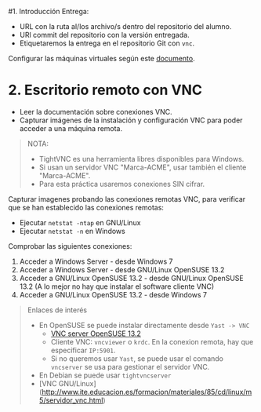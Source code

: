 
#1. Introducción
Entrega:
* URL con la ruta al/los archivo/s dentro del repositorio del alumno.
* URl commit del repositorio con la versión entregada.
* Etiquetaremos la entrega en el repositorio Git con `vnc`.

Configurar las máquinas virtuales según este [documento](../../global/configuracion-aula108.md).

# 2. Escritorio remoto con VNC

* Leer la documentación sobre conexiones VNC.
* Capturar imágenes de la instalación y configuración VNC para poder acceder a una máquina remota.

> NOTA:
>
> * TightVNC es una herramienta libres disponibles para Windows.
> * Si usan un servidor VNC "Marca-ACME", usar también el cliente "Marca-ACME".
> * Para esta práctica usaremos conexiones SIN cifrar.
>

Capturar imagenes probando las conexiones remotas VNC, para verificar que se
han establecido las conexiones remotas:
* Ejecutar `netstat -ntap` en GNU/Linux
* Ejecutar `netstat -n` en Windows

Comprobar las siguientes conexiones:
1. Acceder a Windows Server - desde Windows 7
1. Acceder a Windows Server - desde GNU/Linux OpenSUSE 13.2
1. Acceder a GNU/Linux OpenSUSE 13.2 - desde GNU/Linux OpenSUSE 13.2 (A lo mejor no hay que instalar el software cliente VNC)
1. Acceder a GNU/Linux OpenSUSE 13.2 - desde Windows 7

> Enlaces de interés
>
> * En OpenSUSE se puede instalar directamente desde `Yast -> VNC`
>     * [VNC server OpenSUSE 13.2](https://www.howtoforge.com/tutorial/vnc-server-on-opensuse-13.2/)
>     * Cliente VNC: `vncviewer` o `krdc`. En la conexion remota, hay que especificar `IP:5901`.
>     * Si no queremos usar `Yast`, se puede usar el comando `vncserver` se usa para
gestionar el servidor VNC.
> * En Debian se puede usar `tightvncserver`
> * [VNC GNU/Linux] (http://www.ite.educacion.es/formacion/materiales/85/cd/linux/m5/servidor_vnc.html)
